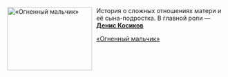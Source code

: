 <!--2025-09-20 11:00:33-->
<div class="yb">
  <div class="rss kino_kino"><a href="https://www.kino-teatr.ru/video/53629/" title="«Огненный мальчик»"><img src="https://www.kino-teatr.ru/video/9/2/53629/poster.jpg" width="196" height="147" align="left" hspace="5" style="margin: 0px 10px 0px 5px" alt="«Огненный мальчик»"/></a>История о сложных отношениях матери и её сына-подростка. В главной роли — <a href=https://www.kino-teatr.ru/kino/acter/m/ros/893047/bio/ target=_blank><strong>Денис Косиков</strong></a> <p class="titl"><a href="https://www.kino-teatr.ru/video/53629/">«Огненный мальчик»</a></p></div>
</div>
